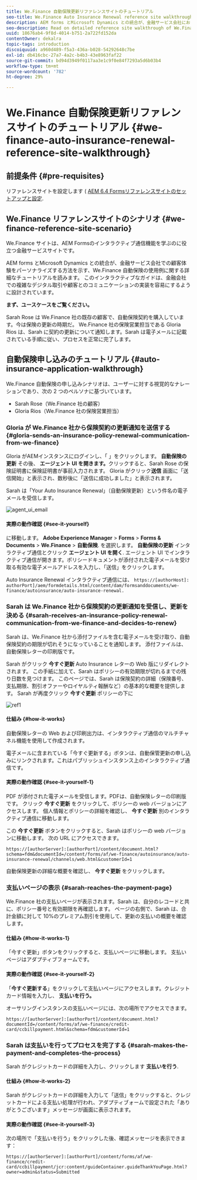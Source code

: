 ```yaml
---
title: We.Finance 自動保険更新リファレンスサイトのチュートリアル
seo-title: We.Finance Auto Insurance Renewal reference site walkthrough
description: AEM forms とMicrosoft Dynamics との統合が、金融サービス会社における顧客体験をパーソナライズする方法を示す、We.Finance 自動保険の使用例に関する詳細なリファレンスサイトのチュートリアルを参照してください。
seo-description: Read on detailed reference site walkthrough of We.Finance Auto Insurance use case which showcases how AEM forms and its integration with Microsoft Dynamics helps personalize customer experience in a financial service company.
uuid: 18676ab4-9f8d-4014-b751-2a722fd152da
contentOwner: dekalra
topic-tags: introduction
discoiquuid: a960d489-f5a3-436a-b028-54292648c7be
exl-id: db416cbc-27a7-4a2c-b4b3-43e8963faf22
source-git-commit: bd94d3949f0117aa3e1c9f0e84f7293a5d6b03b4
workflow-type: tm+mt
source-wordcount: '782'
ht-degree: 29%

---
```


# We.Finance 自動保険更新リファレンスサイトのチュートリアル {#we-finance-auto-insurance-renewal-reference-site-walkthrough}

## 前提条件 {#pre-requisites}

リファレンスサイトを設定します ( [AEM 6.4 Formsリファレンスサイトのセットアップと設定](/help/forms/using/setup-reference-sites.md).

## We.Finance リファレンスサイトのシナリオ  {#we-finance-reference-site-scenario}

We.Finance サイトは、AEM Formsのインタラクティブ通信機能を学ぶのに役立つ金融サービスサイトです。

AEM forms とMicrosoft Dynamics との統合が、金融サービス会社での顧客体験をパーソナライズする方法を示す、We.Finance 自動保険の使用例に関する詳細なチュートリアルを読みます。 このインタラクティブなガイドは、金融会社での複雑なデジタル取引や顧客とのコミュニケーションの実装を容易にするように設計されています。

**まず、ユースケースをご覧ください。**

Sarah Rose は We.Finance 社の既存の顧客で、自動保険契約を購入しています。今は保険の更新の時期だ。 We.Finance 社の保険営業担当である Gloria Rios は、Sarah に契約の更新について通知します。Sarah は電子メールに記載されている手順に従い、プロセスを正常に完了します。

## 自動保険申し込みのチュートリアル {#auto-insurance-application-walkthrough}

We.Finance 自動保険の申し込みシナリオは、ユーザーに対する視覚的なナレーションであり、次の 2 つのペルソナに基づいています。

* Sarah Rose（We.Finance 社の顧客）
* Gloria Rios（We.Finance 社の保険営業担当）

### Gloria が We.Finance 社から保険契約の更新通知を送信する {#gloria-sends-an-insurance-policy-renewal-communication-from-we-finance}

Gloria がAEMインスタンスにログインし、「 」をクリックします。 **自動保険の更新** その後、 **エージェント UI を開きます。**&#x200B;クリックすると、Sarah Rose の保険証明書に保険証明書が事前入力されます。 Gloria がクリック&#x200B;**送信** 画面に「送信開始」と表示され、数秒後に「送信に成功しました」と表示されます。

Sarah は「Your Auto Insurance Renewal」（自動保険更新）という件名の電子メールを受信します。

![agent_ui_email](assets/agent_ui_email.png)

#### 実際の動作確認 {#see-it-yourself}

に移動します。 **Adobe Experience Manager** > **Forms** > **Forms &amp; Documents** > **We.Finance** > **自動保険**. を選択します。 **自動保険の更新** インタラクティブ通信とクリック **エージェント UI を開く**. エージェント UI でインタラクティブ通信が開きます。ポリシードキュメントが添付された電子メールを受け取る有効な電子メールアドレスを入力し、「送信」をクリックします。

Auto Insurance Renewal インタラクティブ通信には、 `https://[authorHost]: authorPort]/aem/formdetails.html/content/dam/formsanddocuments/we-finance/autoinsurance/auto-insurance-renewal.`

### Sarah は We.Finance 社から保険契約の更新通知を受信し、更新を決める {#sarah-receives-an-insurance-policy-renewal-communication-from-we-finance-and-decides-to-renew}

Sarah は、We.Finance 社から添付ファイルを含む電子メールを受け取り、自動保険契約の期限が切れそうになっていることを通知します。 添付ファイルは、自動保険レターの印刷版です。

Sarah がクリック **今すぐ更新** Auto Insurance レターの Web 版にリダイレクトされます。 この手紙に加えて、Sarah はポリシーの有効期限が切れるまでの残り日数を見つけます。 このページでは、Sarah は保険契約の詳細（保険番号、支払期限、割引オファーやロイヤルティ報酬など）の基本的な概要を提供します。 Sarah が再度クリック **今すぐ更新** ポリシーの下に

![ref1](assets/ref1.png)

#### 仕組み {#how-it-works}

自動保険レターの Web および印刷出力は、インタラクティブ通信のマルチチャネル機能を使用して作成されます。

電子メールに含まれている「今すぐ更新する」ボタンは、自動保管更新の申し込みにリンクされます。これはパブリッシュインスタンス上のインタラクティブ通信です。

#### 実際の動作確認 {#see-it-yourself-1}

PDF が添付された電子メールを受信します。PDFは、自動保険レターの印刷版です。 クリック **今すぐ更新** をクリックして、ポリシーの web バージョンにアクセスします。 個人情報とポリシーの詳細を確認し、 **今すぐ更新** 別のインタラクティブ通信に移動します。

この **今すぐ更新** ボタンをクリックすると、Sarah はポリシーの web バージョンに移動します。 次の URL にアクセスできます。

`https://[authorServer]:[authorPort]/content/document.html?schema=fdm&documentId=/content/forms/af/we-finance/autoinsurance/auto-insurance-renewal/channels/web.html&customerId=1`

自動保険更新の詳細な概要を確認し、 **今すぐ更新** をクリックします。

### 支払いページの表示 {#sarah-reaches-the-payment-page}

We.Finance 社の支払いページが表示されます。Sarah は、自分のレコードと共に、ポリシー番号と有効期限を再確認します。 ページの右側で、Sarah は、合計金額に対して 10%のプレミアム割引を使用して、更新の支払いの概要を確認します。

#### 仕組み {#how-it-works-1}

「今すぐ更新」ボタンをクリックすると、支払いページに移動します。 支払いページはアダプティブフォームです。

#### 実際の動作確認 {#see-it-yourself-2}

「**今すぐ更新する**」をクリックして支払いページにアクセスします。クレジットカード情報を入力し、 **支払いを行う。**

オーサリングインスタンスの支払いページには、次の場所でアクセスできます。

`https://[authorServer]:[authorPort]/content/document.html?documentId=/content/forms/af/we-finance/credit-card/ccbillpayment.html&schema=fdm&customerId=1`

### Sarah は支払いを行ってプロセスを完了する {#sarah-makes-the-payment-and-completes-the-process}

Sarah がクレジットカードの詳細を入力し、クリックします **支払いを行う**.

#### 仕組み {#how-it-works-2}

Sarah がクレジットカードの詳細を入力して「送信」をクリックすると、クレジットカードによる支払い処理が行われ、アダプティブォームで設定された「ありがとうございます」メッセージが画面に表示されます。

#### 実際の動作確認 {#see-it-yourself-3}

次の場所で「支払いを行う」をクリックした後、確認メッセージを表示できます：

`https://[authorServer]:[authorPort]/content/forms/af/we-finance/credit-card/ccbillpayment/jcr:content/guideContainer.guideThankYouPage.html?owner=admin&status=Submitted`
